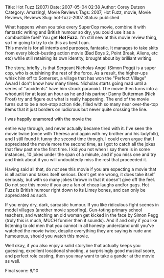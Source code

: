 Title: Hot Fuzz (2007)
Date: 2007-05-04 02:38
Author: Corey Dutson
Category: Amazing!, Movie Reviews
Tags: 2007, Hot Fuzz, movie, Movie Reviews, Reviews
Slug: hot-fuzz-2007
Status: published

What happens when you take every SuperCop movie, combine it with
fantastic writing and British humour so dry, you could use it as a
combustible fuel? You get **Hot Fuzz**. I'm still new at this movie
review thing, so I'm going to try to do this as best I can.  
This movie is for all intents and purposes, fantastic. It manages to
take skits from every block-busting action movie (Bad Boys 2, Point
Break, Aliens, etc etc) while still retaining its own identity, brought
about by brilliant writing.

The story, briefly , is that Sergeant Nicholas Angel (Simon Pegg) is a
super cop, who is outshining the rest of the force. As a result, the
higher-ups whisk him off to Somerset, a village that has won the
"Perfect Village" Award I don't know how many times. Nicholas starts
going mad until a series of "accidents" have him struck paranoid. The
movie then turns into a whodunit for at least an hour as he and his
partner Danny Butterman (Nick Frost) try and figure out what is really
happening. The end of the movie turns out to be a non-stop action ride,
filled with so many near over-the-top items that it just borders on
ludicrous but never quite crossing the line.

<!--adsense#coreysitebanner-->I was happily enamored with the movie the
entire way through, and never actually became tired with it. I've seen
the movie twice (once with Theresa and again with my brother and his
ladyfolk), and I still found it funny the second time through. I could
even argue that I appreciated the movie more the second time, as I got
to catch all the jokes that flew past me the first time. I kid you not
when I say there is in some instances, 10 jokes under the span of a
minute, and if you miss one and try and think about it you will
undoubtedly miss the rest that proceeded it.

Having said all that, do *not* see this movie if you are expecting a
movie that is all action and takes itself serious. Don't get me wrong,
it does take itself seriously, but with so many jokes thrown in that it
doesn't give off the feel. Do not see this movie if you are a fan of
cheap laughs and/or gags. Hot Fuzz is British humour right down to its
Limey bones, and can only be appreciated as such.

If you enjoy dry, dark, sarcastic humour. If you like ridiculous fight
scenes in model villages (another movie spoofing), Gun-toting primary
school teachers, and watching an old woman get kicked in the face by
Simon Pegg (truly this is much, MUCH funnier then it sounds). And if and
only if you like listening to old men that you cannot in all honesty
understand until you've watched the movie twice, despite everything they
are saying is rude and humourous, should you watch this movie.

Well okay, if you also enjoy a solid storyline that actually keeps you
guessing, excellent locational shooting, a surprisingly good musical
score, and perfect role casting, then you may want to take a gander at
the movie as well.

Final score: 8/10
